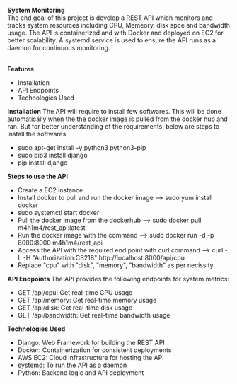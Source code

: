 **System Monitoring**<br/>
The end goal of this project is develop a REST API which monitors and tracks system resources including CPU, Memeory, disk spce and bandwidth usage.
The API is containerized and with Docker and deployed on EC2 for better scalability. A systemd service is used to ensure the API runs as a daemon for continuous monitoring.</br>
<br/>

**Features**
* Installation
* API Endpoints
* Technologies Used

**Installation**
The API will require to install few softwares. This will be done automatically when the the docker image is pulled from the docker hub and ran.
But for better understanding of the requirements, below are steps to install the softwares.<br/>
* sudo apt-get install -y python3 python3-pip
* sudo pip3 install django
* pip install django

**Steps to use the API**
* Create a EC2 instance
* Install docker to pull and run the docker image --> sudo yum install docker
* sudo systemctl start docker
* Pull the docker image from the dockerhub --> sudo docker pull m4h1m4/rest_api:latest
* Run the docker image with the command --> sudo docker run -d -p 8000:8000 m4h1m4/rest_api
* Access the API with the required end point with curl command --> curl -L -H "Authorization:CS218" http://localhost:8000/api/cpu
* Replace "cpu" with "disk", "memory", "bandwidth" as per necissity.

**API Endpoints**
The API provides the following endpoints for system metrics:
* GET /api/cpu: Get real-time CPU usage
* GET /api/memory: Get real-time memory usage
* GET /api/disk: Get real-time disk usage
* GET /api/bandwidth: Get real-time bandwidth usage 

**Technologies Used**
* Django: Web Framework for building the REST API
* Docker: Containerization for consistent deployments
* AWS EC2: Cloud Infrastructure for hosting the API
* systemd: To run the API as a daemon
* Python: Backend logic and API deployment
  







